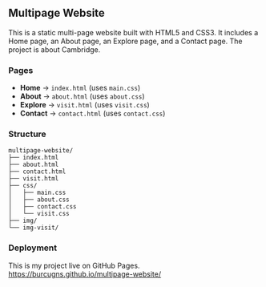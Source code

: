 ## Multipage Website

This is a static multi-page website built with HTML5 and CSS3. It includes a Home page, an About page, an Explore page, and a Contact page. The project is about Cambridge.

### Pages

- **Home** → `index.html` (uses `main.css`)
- **About** → `about.html` (uses `about.css`)
- **Explore** → `visit.html` (uses `visit.css`)
- **Contact** → `contact.html` (uses `contact.css`)

### Structure

```
multipage-website/
├── index.html
├── about.html
├── contact.html
├── visit.html
├── css/
│   ├── main.css
│   ├── about.css
│   ├── contact.css
│   └── visit.css
├── img/
└── img-visit/
```

### Deployment

This is my project live on GitHub Pages.<br>
https://burcugns.github.io/multipage-website/

